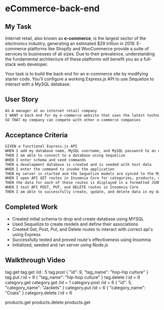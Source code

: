 # eCommerce-back-end

## My Task

Internet retail, also known as **e-commerce**, is the largest sector of the electronics industry, generating an estimated $29 trillion in 2019. E-commerce platforms like Shopify and WooCommerce provide a suite of services to businesses of all sizes. Due to their prevalence, understanding the fundamental architecture of these platforms will benefit you as a full-stack web developer.

Your task is to build the back end for an e-commerce site by modifying starter code. You’ll configure a working Express.js API to use Sequelize to interact with a MySQL database.


## User Story

```md
AS A manager at an internet retail company
I WANT a back end for my e-commerce website that uses the latest technologies
SO THAT my company can compete with other e-commerce companies
```

## Acceptance Criteria

```md
GIVEN a functional Express.js API
WHEN I add my database name, MySQL username, and MySQL password to an environment variable file
THEN I am able to connect to a database using Sequelize
WHEN I enter schema and seed commands
THEN a development database is created and is seeded with test data
WHEN I enter the command to invoke the application
THEN my server is started and the Sequelize models are synced to the MySQL database
WHEN I open API GET routes in Insomnia Core for categories, products, or tags
THEN the data for each of these routes is displayed in a formatted JSON
WHEN I test API POST, PUT, and DELETE routes in Insomnia Core
THEN I am able to successfully create, update, and delete data in my database
```

## Completed Work
* Created initial schema to drop and create database using MYSQL
* Used Sequelize to create models and define their associations
* Created Get, Post, Put, and Delete routes to interact with correct api's using Express
* Successfully tested and proved route's effectiveness using Insomnia
* Initialized, seeded and ran server using Node.js

## Walkthrough Video
tag.get
tag.get /id : 5
tag.post
{
    "id": 9,
    "tag_name": "hop-hip culture"
}
tag.put /:id = 9
{
    "tag_name": "hip-hop culture"
}
tag.delete /:id = 9
category.get
category.get /id = 1
category.post /id = 6
{
    "id": 5,
    "category_name": "Jackets"
}
category.put /id = 6 
{
"category_name": "Coats"
}
category.delete /:id = 6

products.get
products.delete
products.get